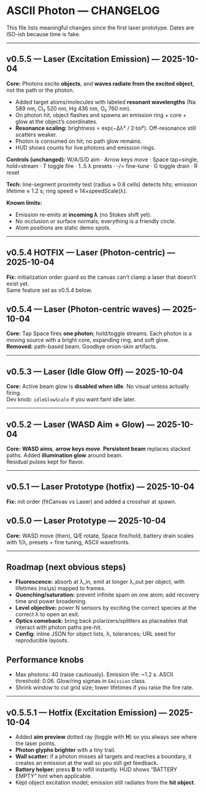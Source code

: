 # ASCII Photon — CHANGELOG

This file lists meaningful changes since the first laser prototype. Dates are ISO-ish because time is fake.

---

## v0.5.5 — Laser (Excitation Emission) — 2025-10-04
**Core:** Photons excite **objects**, and **waves radiate from the excited object**, not the path or the photon.

- Added target atoms/molecules with labeled **resonant wavelengths** (Na 589 nm, Cl₂ 520 nm, Hg 436 nm, O₂ 760 nm).
- On photon hit, object flashes and spawns an emission ring + core + glow at the object’s coordinates.
- **Resonance scaling:** brightness = exp(−Δλ² / 2·tol²). Off-resonance still scatters weaker.
- Photon is consumed on hit; no path glow remains.
- HUD shows counts for live photons and emission rings.

**Controls (unchanged):**
W/A/S/D aim · Arrow keys move · Space tap=single, hold=stream · T toggle fire · 1..5 λ presets · -/= fine-tune · G toggle drain · R reset

**Tech:** line-segment proximity test (radius ≈ 0.8 cells) detects hits; emission lifetime ≈ 1.2 s; ring speed ≈ 14×speedScale(λ).

**Known limits:**
- Emission re-emits at **incoming λ** (no Stokes shift yet).
- No occlusion or surface normals; everything is a friendly circle.
- Atom positions are static demo spots.

---

## v0.5.4 HOTFIX — Laser (Photon-centric) — 2025-10-04
**Fix:** initialization order guard so the canvas can’t clamp a laser that doesn’t exist yet.  
Same feature set as v0.5.4 below.

## v0.5.4 — Laser (Photon-centric waves) — 2025-10-04
**Core:** Tap Space fires **one photon**; hold/toggle streams. Each photon is a moving source with a bright core, expanding ring, and soft glow.  
**Removed:** path-based beam. Goodbye onion-skin artifacts.

---

## v0.5.3 — Laser (Idle Glow Off) — 2025-10-04
**Core:** Active beam glow is **disabled when idle**. No visual unless actually firing.  
Dev knob: `idleGlowScale` if you want faint idle later.

---

## v0.5.2 — Laser (WASD Aim + Glow) — 2025-10-04
**Core:** **WASD aims**, **arrow keys move**. **Persistent beam** replaces stacked paths. Added **illumination glow** around beam.  
Residual pulses kept for flavor.

---

## v0.5.1 — Laser Prototype (hotfix) — 2025-10-04
**Fix:** init order (fitCanvas vs Laser) and added a crosshair at spawn.

## v0.5.0 — Laser Prototype — 2025-10-04
**Core:** WASD move (then), Q/E rotate, Space fire/hold, battery drain scales with 1/λ, presets + fine tuning, ASCII wavefronts.

---

## Roadmap (next obvious steps)
- **Fluorescence:** absorb at λ_in, emit at longer λ_out per object, with lifetimes (ns/µs) mapped to frames.
- **Quenching/saturation:** prevent infinite spam on one atom; add recovery time and power broadening.
- **Level objective:** power N sensors by exciting the correct species at the correct λ to open an exit.
- **Optics comeback:** bring back polarizers/splitters as placeables that interact with photon paths pre-hit.
- **Config:** inline JSON for object lists, λ, tolerances; URL seed for reproducible layouts.

## Performance knobs
- Max photons: 40 (raise cautiously). Emission life: ~1.2 s. ASCII threshold: 0.06. Glow/ring sigmas in `Emission` class.
- Shrink window to cut grid size; lower lifetimes if you raise the fire rate.


---

## v0.5.5.1 — Hotfix (Excitation Emission) — 2025-10-04
- Added **aim preview** dotted ray (toggle with **H**) so you always see where the laser points.
- **Photon glyphs brighter** with a tiny trail.
- **Wall scatter:** if a photon misses all targets and reaches a boundary, it creates an emission at the wall so you still get feedback.
- **Battery helper:** press **B** to refill instantly. HUD shows “BATTERY EMPTY” hint when applicable.
- Kept object excitation model; emission still radiates from the **hit object**.
